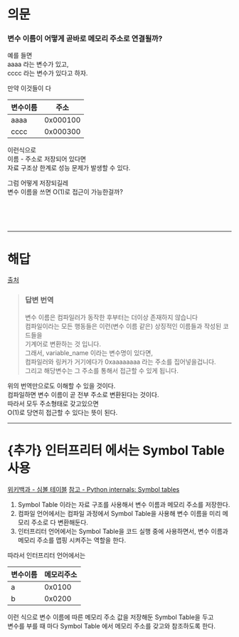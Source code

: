 # 의문  
### 변수 이름이 어떻게 곧바로 메모리 주소로 연결될까?  
  
예를 들면  
aaaa 라는 변수가 있고,  
cccc 라는 변수가 있다고 하자.  
   
만약 이것들이 다 

|변수이름|주소|
|---|---|
|aaaa|0x000100|
|cccc|0x000300|

이런식으로  
이름 - 주소로 저장되어 있다면  
자료 구조상 한계로 성능 문제가 발생할 수 있다.  
  
그럼 어떻게 저장되길레  
변수 이름을 쓰면 O(1)로 접근이 가능한걸까?  
  
<br><br><br>  

---

# 해답  

[출처](https://stackoverflow.com/questions/14612314/how-are-variable-names-stored-in-memory-in-c)  
  
> ### 답변 번역
> 변수 이름은 컴파일러가 동작한 후부터는 더이상 존재하지 않습니다  
> 컴파일이라는 모든 행동들은 이런(변수 이름 같은) 상징적인 이름들과 작성된 코드들을  
> 기계어로 변환하는 것 입니다.  
> 그래서, variable_name 이라는 변수명이 있다면,  
> 컴파일러와 링커가 거기에다가 0xaaaaaaaa 라는 주소를 집어넣을겁니다.  
> 그리고 해당변수는 그 주소를 통해서 접근할 수 있게 됩니다.  

위의 번역만으로도 이해할 수 있을 것이다.  
컴파일하면 변수 이름이 곧 전부 주소로 변환된다는 것이다.  
따라서 모두 주소형태로 갖고있으면  
O(1)로 당연히 접근할 수 있다는 뜻이 된다.  
  
---

# {추가} 인터프리터 에서는 Symbol Table 사용  
  
[위키백과 - 심볼 테이블](https://ko.wikipedia.org/wiki/%EC%8B%AC%EB%B3%BC_%ED%85%8C%EC%9D%B4%EB%B8%94)
[참고 - Python internals: Symbol tables](https://eli.thegreenplace.net/2010/09/18/python-internals-symbol-tables-part-1/)  
  
1. Symbol Table 이라는 자료 구조를 사용해서 변수 이름과 메모리 주소를 저장한다. 
2. 컴파일 언어에서는 컴파일 과정에서 Symbol Table을 사용해 변수 이름을 미리 메모리 주소로 다 변환해둔다. 
3. 인터프리터 언어에서는 Symbol Table을 코드 실행 중에 사용하면서, 변수 이름과 메모리 주소를 맵핑 시켜주는 역할을 한다.

따라서 인터프리터 언어에서는  
  
|변수이름|메모리주소|
|---|---|
|a|0x0100|
|b|0x0200|
  
이런 식으로 변수 이름에 따른 메모리 주소 값을 저장해둔 Symbol Table을 두고    
변수를 부를 때 마다 Symbol Table 에서 메모리 주소를 갖고와 참조하도록 한다.  
  
